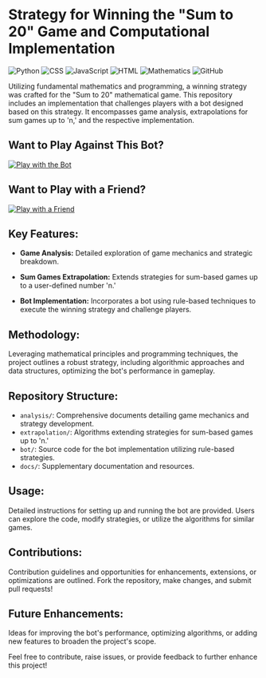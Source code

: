 # Strategy for Winning the "Sum to 20" Game and Computational Implementation

![Python](https://img.shields.io/badge/Python-3.x-blue?style=flat-square&logo=python)
![CSS](https://img.shields.io/badge/CSS-Styles-blueviolet?style=flat-square&logo=css3)
![JavaScript](https://img.shields.io/badge/JavaScript-Logic-yellow?style=flat-square&logo=javascript)
![HTML](https://img.shields.io/badge/HTML-Structure-orange?style=flat-square&logo=html5)
![Mathematics](https://img.shields.io/badge/Mathematics-Algorithms-green?style=flat-square)
![GitHub](https://img.shields.io/badge/GitHub-Repository-orange?style=flat-square&logo=github)

Utilizing fundamental mathematics and programming, a winning strategy was crafted for the "Sum to 20" mathematical game. This repository includes an implementation that challenges players with a bot designed based on this strategy. It encompasses game analysis, extrapolations for sum games up to 'n,' and the respective implementation.

## Want to Play Against This Bot?

[![Play with the Bot](https://img.shields.io/badge/Play%20with%20the%20Bot-Click%20Here-yellow?style=flat-square)](https://colab.research.google.com/drive/1qKCfqOn6ahTmi38w2sz69Wnpeb2TneOJ?usp=sharing)

## Want to Play with a Friend?

[![Play with a Friend](https://img.shields.io/badge/Play%20with%20a%20Friend-Click%20Here-blue?style=flat-square)](https://sum-to-20-pwc3dltjtq-uc.a.run.app/)

## Key Features:

- **Game Analysis:** Detailed exploration of game mechanics and strategic breakdown.
  
- **Sum Games Extrapolation:** Extends strategies for sum-based games up to a user-defined number 'n.'
  
- **Bot Implementation:** Incorporates a bot using rule-based techniques to execute the winning strategy and challenge players.

## Methodology:

Leveraging mathematical principles and programming techniques, the project outlines a robust strategy, including algorithmic approaches and data structures, optimizing the bot's performance in gameplay.

## Repository Structure:

- `analysis/`: Comprehensive documents detailing game mechanics and strategy development.
- `extrapolation/`: Algorithms extending strategies for sum-based games up to 'n.'
- `bot/`: Source code for the bot implementation utilizing rule-based strategies.
- `docs/`: Supplementary documentation and resources.

## Usage:

Detailed instructions for setting up and running the bot are provided. Users can explore the code, modify strategies, or utilize the algorithms for similar games.

## Contributions:

Contribution guidelines and opportunities for enhancements, extensions, or optimizations are outlined. Fork the repository, make changes, and submit pull requests!

## Future Enhancements:

Ideas for improving the bot's performance, optimizing algorithms, or adding new features to broaden the project's scope.

Feel free to contribute, raise issues, or provide feedback to further enhance this project!
